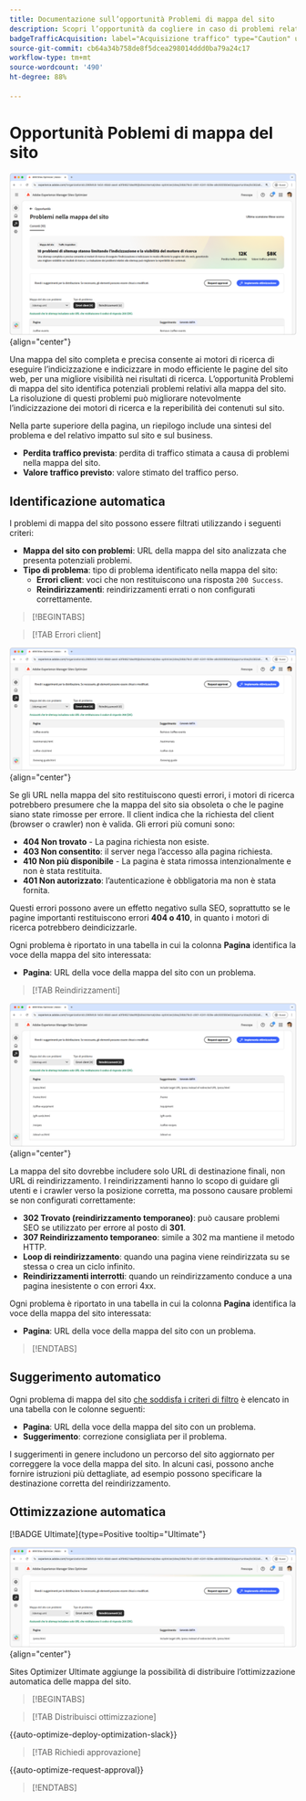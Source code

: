 ```yaml
---
title: Documentazione sull’opportunità Problemi di mappa del sito
description: Scopri l’opportunità da cogliere in caso di problemi relativi alla mappa del sito e come utilizzarla per migliorare l’acquisizione del traffico.
badgeTrafficAcquisition: label="Acquisizione traffico" type="Caution" url="../../opportunity-types/traffic-acquisition.md" tooltip="Acquisizione traffico"
source-git-commit: cb64a34b758de8f5dcea298014ddd0ba79a24c17
workflow-type: tm+mt
source-wordcount: '490'
ht-degree: 88%

---
```



# Opportunità Poblemi di mappa del sito

![Opportunità Problemi di mappa del sito](./assets/sitemap-issues/hero.png){align="center"}

Una mappa del sito completa e precisa consente ai motori di ricerca di eseguire l’indicizzazione e indicizzare in modo efficiente le pagine del sito web, per una migliore visibilità nei risultati di ricerca. L’opportunità Problemi di mappa del sito identifica potenziali problemi relativi alla mappa del sito. La risoluzione di questi problemi può migliorare notevolmente l’indicizzazione dei motori di ricerca e la reperibilità dei contenuti sul sito.

Nella parte superiore della pagina, un riepilogo include una sintesi del problema e del relativo impatto sul sito e sul business.

* **Perdita traffico prevista**: perdita di traffico stimata a causa di problemi nella mappa del sito.
* **Valore traffico previsto**: valore stimato del traffico perso.

## Identificazione automatica

I problemi di mappa del sito possono essere filtrati utilizzando i seguenti criteri:

* **Mappa del sito con problemi**: URL della mappa del sito analizzata che presenta potenziali problemi.
* **Tipo di problema**: tipo di problema identificato nella mappa del sito:
   * **Errori client**: voci che non restituiscono una risposta `200 Success`.
   * **Reindirizzamenti**: reindirizzamenti errati o non configurati correttamente.

>[!BEGINTABS]

>[!TAB Errori client]

![Identificazione automatica di errori client nella mappa del sito](./assets/sitemap-issues/auto-identify-client-errors.png){align="center"}

Se gli URL nella mappa del sito restituiscono questi errori, i motori di ricerca potrebbero presumere che la mappa del sito sia obsoleta o che le pagine siano state rimosse per errore. Il client indica che la richiesta del client (browser o crawler) non è valida. Gli errori più comuni sono:

* **404 Non trovato** - La pagina richiesta non esiste.
* **403 Non consentito**: il server nega l’accesso alla pagina richiesta.
* **410 Non più disponibile** - La pagina è stata rimossa intenzionalmente e non è stata restituita.
* **401 Non autorizzato**: l’autenticazione è obbligatoria ma non è stata fornita.

Questi errori possono avere un effetto negativo sulla SEO, soprattutto se le pagine importanti restituiscono errori **404 o 410**, in quanto i motori di ricerca potrebbero deindicizzarle.

Ogni problema è riportato in una tabella in cui la colonna **Pagina** identifica la voce della mappa del sito interessata:

* **Pagina**: URL della voce della mappa del sito con un problema.

>[!TAB Reindirizzamenti]

![Identificazione automatica di errori client nella mappa del sito](./assets/sitemap-issues/auto-identify-redirects.png){align="center"}

La mappa del sito dovrebbe includere solo URL di destinazione finali, non URL di reindirizzamento. I reindirizzamenti hanno lo scopo di guidare gli utenti e i crawler verso la posizione corretta, ma possono causare problemi se non configurati correttamente:

* **302 Trovato (reindirizzamento temporaneo)**: può causare problemi SEO se utilizzato per errore al posto di **301**.
* **307 Reindirizzamento temporaneo**: simile a 302 ma mantiene il metodo HTTP.
* **Loop di reindirizzamento**: quando una pagina viene reindirizzata su se stessa o crea un ciclo infinito.
* **Reindirizzamenti interrotti**: quando un reindirizzamento conduce a una pagina inesistente o con errori 4xx.

Ogni problema è riportato in una tabella in cui la colonna **Pagina** identifica la voce della mappa del sito interessata:

* **Pagina**: URL della voce della mappa del sito con un problema.

>[!ENDTABS]

## Suggerimento automatico

Ogni problema di mappa del sito [che soddisfa i criteri di filtro](#auto-identify) è elencato in una tabella con le colonne seguenti:

* **Pagina**: URL della voce della mappa del sito con un problema.
* **Suggerimento**: correzione consigliata per il problema.

I suggerimenti in genere includono un percorso del sito aggiornato per correggere la voce della mappa del sito. In alcuni casi, possono anche fornire istruzioni più dettagliate, ad esempio possono specificare la destinazione corretta del reindirizzamento.

## Ottimizzazione automatica

[!BADGE Ultimate]{type=Positive tooltip="Ultimate"}

![Ottimizzazione automatica dei problemi di mappa del sito](./assets/sitemap-issues/auto-optimize.png){align="center"}

Sites Optimizer Ultimate aggiunge la possibilità di distribuire l’ottimizzazione automatica delle mappa del sito.

>[!BEGINTABS]

>[!TAB Distribuisci ottimizzazione]

{{auto-optimize-deploy-optimization-slack}}

>[!TAB Richiedi approvazione]

{{auto-optimize-request-approval}}

>[!ENDTABS]
